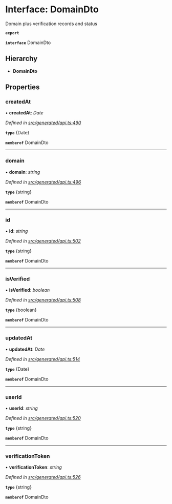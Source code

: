 # Interface: DomainDto

Domain plus verification records and status

**`export`** 

**`interface`** DomainDto

## Hierarchy

* **DomainDto**

## Properties

###  createdAt

• **createdAt**: *Date*

*Defined in [src/generated/api.ts:490](https://github.com/mailslurp/mailslurp-client-ts-js/blob/c5d4ad1/src/generated/api.ts#L490)*

**`type`** {Date}

**`memberof`** DomainDto

___

###  domain

• **domain**: *string*

*Defined in [src/generated/api.ts:496](https://github.com/mailslurp/mailslurp-client-ts-js/blob/c5d4ad1/src/generated/api.ts#L496)*

**`type`** {string}

**`memberof`** DomainDto

___

###  id

• **id**: *string*

*Defined in [src/generated/api.ts:502](https://github.com/mailslurp/mailslurp-client-ts-js/blob/c5d4ad1/src/generated/api.ts#L502)*

**`type`** {string}

**`memberof`** DomainDto

___

###  isVerified

• **isVerified**: *boolean*

*Defined in [src/generated/api.ts:508](https://github.com/mailslurp/mailslurp-client-ts-js/blob/c5d4ad1/src/generated/api.ts#L508)*

**`type`** {boolean}

**`memberof`** DomainDto

___

###  updatedAt

• **updatedAt**: *Date*

*Defined in [src/generated/api.ts:514](https://github.com/mailslurp/mailslurp-client-ts-js/blob/c5d4ad1/src/generated/api.ts#L514)*

**`type`** {Date}

**`memberof`** DomainDto

___

###  userId

• **userId**: *string*

*Defined in [src/generated/api.ts:520](https://github.com/mailslurp/mailslurp-client-ts-js/blob/c5d4ad1/src/generated/api.ts#L520)*

**`type`** {string}

**`memberof`** DomainDto

___

###  verificationToken

• **verificationToken**: *string*

*Defined in [src/generated/api.ts:526](https://github.com/mailslurp/mailslurp-client-ts-js/blob/c5d4ad1/src/generated/api.ts#L526)*

**`type`** {string}

**`memberof`** DomainDto
